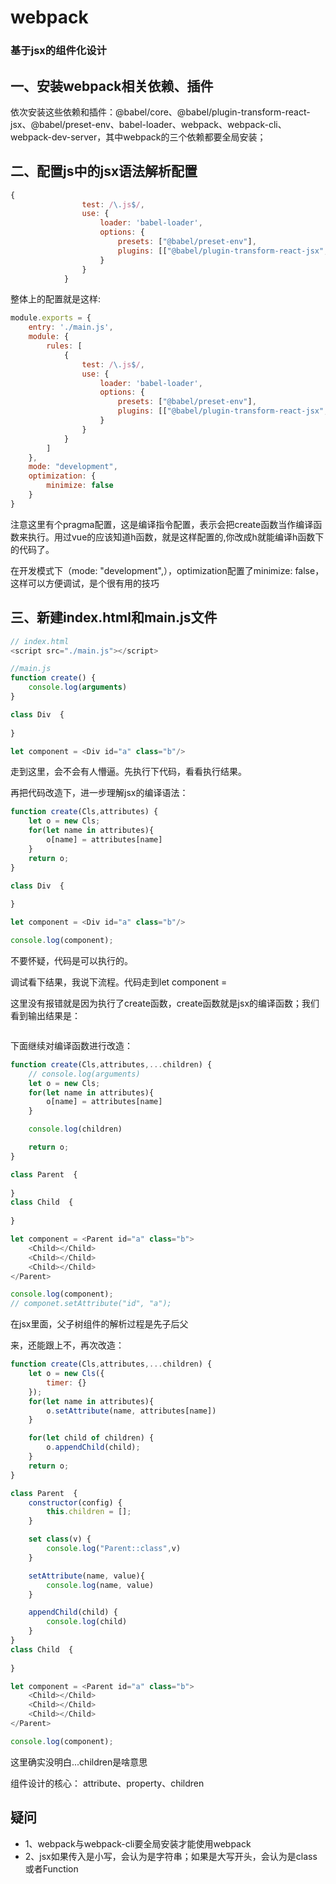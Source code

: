 # webpack

### 基于jsx的组件化设计
## 一、安装webpack相关依赖、插件
依次安装这些依赖和插件：@babel/core、@babel/plugin-transform-react-jsx、@babel/preset-env、babel-loader、webpack、webpack-cli、webpack-dev-server，其中webpack的三个依赖都要全局安装；

## 二、配置js中的jsx语法解析配置
```js
{
                test: /\.js$/,
                use: {
                    loader: 'babel-loader',
                    options: {
                        presets: ["@babel/preset-env"],
                        plugins: [["@babel/plugin-transform-react-jsx", {pragma: "create"}]]
                    }
                }
            }
```
整体上的配置就是这样:
```js
module.exports = {
    entry: './main.js',
    module: {
        rules: [
            {
                test: /\.js$/,
                use: {
                    loader: 'babel-loader',
                    options: {
                        presets: ["@babel/preset-env"],
                        plugins: [["@babel/plugin-transform-react-jsx", {pragma: "create"}]]
                    }
                }
            }
        ]
    },
    mode: "development",
    optimization: {
        minimize: false
    }
}
```
注意这里有个pragma配置，这是编译指令配置，表示会把create函数当作编译函数来执行。用过vue的应该知道h函数，就是这样配置的,你改成h就能编译h函数下的代码了。

在开发模式下（mode: "development",），optimization配置了minimize: false，这样可以方便调试，是个很有用的技巧

## 三、新建index.html和main.js文件
```js
// index.html
<script src="./main.js"></script>

//main.js
function create() {
    console.log(arguments)
}

class Div  {
    
}

let component = <Div id="a" class="b"/>
```
走到这里，会不会有人懵逼。先执行下代码，看看执行结果。


再把代码改造下，进一步理解jsx的编译语法：
```js
function create(Cls,attributes) {
    let o = new Cls;
    for(let name in attributes){
        o[name] = attributes[name]
    }
    return o;
}

class Div  {
    
}

let component = <Div id="a" class="b"/>

console.log(component);
```
不要怀疑，代码是可以执行的。

调试看下结果，我说下流程。代码走到let component = <Div id="a" class="b"/>这里没有报错就是因为执行了create函数，create函数就是jsx的编译函数；我们看到输出结果是：

```js

```

下面继续对编译函数进行改造：
```js
function create(Cls,attributes,...children) {
    // console.log(arguments)
    let o = new Cls;
    for(let name in attributes){
        o[name] = attributes[name]
    }

    console.log(children)

    return o;
}

class Parent  {
    
}
class Child  {
    
}

let component = <Parent id="a" class="b">
    <Child></Child>
    <Child></Child>
    <Child></Child>
</Parent>

console.log(component);
// componet.setAttribute("id", "a");
```
在jsx里面，父子树组件的解析过程是先子后父

来，还能跟上不，再次改造：
```js
function create(Cls,attributes,...children) {
    let o = new Cls({
        timer: {}
    });
    for(let name in attributes){
        o.setAttribute(name, attributes[name])
    }

    for(let child of children) {
        o.appendChild(child);
    }
    return o;
}

class Parent  {
    constructor(config) {
        this.children = [];
    }

    set class(v) {
        console.log("Parent::class",v)
    }

    setAttribute(name, value){
        console.log(name, value)
    }

    appendChild(child) {
        console.log(child)
    }
}
class Child  {
    
}

let component = <Parent id="a" class="b">
    <Child></Child>
    <Child></Child>
    <Child></Child>
</Parent>

console.log(component);
```
这里确实没明白...children是啥意思



组件设计的核心：
attribute、property、children


## 疑问
* 1、webpack与webpack-cli要全局安装才能使用webpack
* 2、jsx如果传入是小写，会认为是字符串；如果是大写开头，会认为是class或者Function
